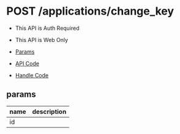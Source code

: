 # POST /applications/change_key

- This API is Auth Required
- This API is Web Only

- [Params](#params)
- [API Code](/kyoppie/kyoppie-api/blob/master/src/endpoints/applications/change_key.js)
- [Handle Code](/kyoppie/kyoppie-api/blob/master/src/handlers/web/applications/change_key.js)

## params


name|description
---|---
id|
